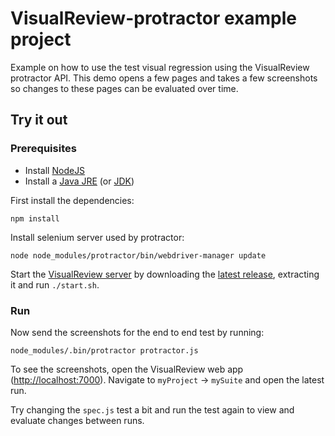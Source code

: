 # VisualReview-protractor example project

Example on how to use the test visual regression using the VisualReview protractor API.
This demo opens a few pages and takes a few screenshots so changes to these pages can be evaluated over time.

## Try it out

### Prerequisites
* Install [NodeJS](http://nodejs.org/)
* Install a [Java JRE](http://java.com/nl) (or [JDK](http://www.oracle.com/technetwork/java/javase/downloads/index.html))

First install the dependencies:

```shell
npm install
```

Install selenium server used by protractor:

```shell
node node_modules/protractor/bin/webdriver-manager update
```

Start the [VisualReview server](https://github.com/xebia/VisualReview) by downloading the [latest release](https://github.com/xebia/VisualReview/releases), extracting it and run `./start.sh`.

### Run

Now send the screenshots for the end to end test by running:

```shell
node_modules/.bin/protractor protractor.js
```

To see the screenshots, open the VisualReview web app ([http://localhost:7000](http://localhost:7000)).
Navigate to `myProject` -> `mySuite` and open the latest run.

Try changing the `spec.js` test a bit and run the test again to view and evaluate changes between runs.
